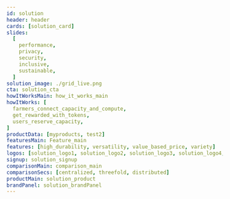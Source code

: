 ```yaml
---
id: solution
header: header
cards: [solution_card]
slides:
  [
    performance,
    privacy,
    security,
    inclusive,
    sustainable,
  ]
solution_image: ./grid_live.png
cta: solution_cta
howItWorksMain: how_it_works_main
howItWorks: [
  farmers_connect_capacity_and_compute,
  get_rewarded_with_tokens,
  users_reserve_capacity,
]
productData: [myproducts, test2]
featuresMain: Feature_main	
features: [high_durability, versatility, value_based_price, variety]	
logos: [solution_logo1, solution_logo2, solution_logo3, solution_logo4, solution_logo5, solution_logo6]	
signup: solution_signup	
comparisonMain: comparison_main	
comparisonSecs: [centralized, threefold, distributed]
productMain: solution_product
brandPanel: solution_brandPanel
---
```

